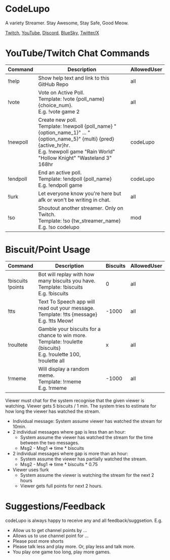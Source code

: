 # CodeLupo
A variety Streamer. Stay Awesome, Stay Safe, Good Meow.

[Twitch](https://www.twitch.tv/codelupo), [YouTube](https://www.youtube.com/@codelupo), [Discord](https://discord.com/invite/B6dZ9DZS7q), [BlueSky](https://bsky.app/profile/codelupo.bsky.social), [Twitter/X](https://www.twitter.com/codelupo)

# YouTube/Twitch Chat Commands
| Command | Description | AllowedUser | 
| -------- | ------- | ------- |
| !help | Show help text and link to this GitHub Repo | all |
| !vote | Vote on Active Poll. <br />Template: !vote {poll_name} {choice_num}. <br />E.g. !vote game 2 | all |
| !newpoll | Create new poll. <br />Template: !newpoll {poll_name} "{option_name_1}" ... "{option_name_5}" {multi} {pred} {active_hr}hr. <br />E.g. !newpoll game "Rain World" "Hollow Knight" "Wasteland 3" 168hr | codeLupo |
| !endpoll | End an active poll. <br />Template: !endpoll {poll_name} <br />E.g. !endpoll game | codeLupo |
| !lurk | Let everyone know you're here but afk or won't be writing in chat. | all |
| !so | Shoutout another streamer. Only on Twitch. <br/> Template: !so {tw_streamer_name} <br/> E.g. !so codelupo | mod |

# Biscuit/Point Usage
| Command | Description | Biscuits | AllowedUser | 
| -------- | ------- | ------- | ------- |
| !biscuits <br/> !points | Bot will replay with how many biscuits you have. <br/> Template: !biscuits <br/> E.g. !biscuits | 0 | all |
| !tts | Text To Speech app will read out your message. <br/> Template: !tts {message} <br/> E.g. !tts Meow!  | -1000 | all |
| !roultete | Gamble your biscuits for a chance to win more. <br/> Template: !roulette {biscuits} <br/> E.g. !roulette 100, !roulette all | x | all |
| !rmeme | Will display a random meme. <br/> Template: !rmeme <br/> E.g. !rmeme | -1000 | all |

Viewer must chat for the system recognise that the given viewer is watching. Viewer gets 5 biscuits / 1 min. The system tries to estimate for how long the viewer has watched the stream.
- Individual message: System assume viewer has watched the stream for 10min.
- 2 individual messages where gap is less than an hour:
  - System assume the viewer has watched the stream for the time between the two messages. 
  - Msg2 - Msg1 => time * biscuits 
- 2 individual messages where gap is more than an hour:
  - System assume the viewer has partially watched the stream.
  - Msg2 - Msg1 => time * biscuits * 0.75
- Viewer uses !lurk
  - System assume the viewer is watching the stream for the next 2 hours
  - Viewer gets full points for next 2 hours.  

# Suggestions/Feedback
codeLupo is always happy to receive any and all feedback/suggsetion. E.g. 
- Allow us to get channel points by ...
- Allows us to use channel point for ...
- Please post more shorts
- Please talk less and play more. Or, play less and talk more.
- You play one game too long, play more games.

